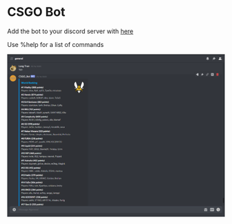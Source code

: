 # CSGO Bot
Add the bot to your discord server with [here](https://discord.com/api/oauth2/authorize?client_id=742282309889163295&permissions=133120&scope=bot)  

Use %help for a list of commands  
  
![Demo](demo/Demo.png?raw=true)
